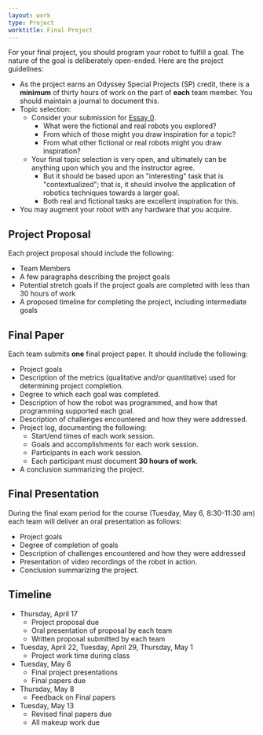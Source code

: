 ```yaml
---
layout: work
type: Project
worktitle: Final Project
---
```


For your final project, you should program your robot to fulfill a goal. The
nature of the goal is deliberately open-ended. Here are the project guidelines:

* As the project earns an Odyssey Special Projects (SP) credit, there is a 
  **minimum** of thirty hours of work on the part of **each** team member. You 
  should maintain a journal to document this.
* Topic selection:
  * Consider your submission for [Essay 0](https://hendrix-cs.github.io/csci235/essays/robots_sci_fi.html). 
    * What were the fictional and real robots you explored?
    * From which of those might you draw inspiration for a topic?
    * From what other fictional or real robots might you draw inspiration?
  * Your final topic selection is very open, and ultimately can be anything upon
    which you and the instructor agree. 
    * But it should be based upon an "interesting" task that is "contextualized";
      that is, it should involve the application of robotics techniques towards a 
      larger goal.
    * Both real and fictional tasks are excellent inspiration for this.
* You may augment your robot with any hardware that you acquire.

## Project Proposal

Each project proposal should include the following:
* Team Members
* A few paragraphs describing the project goals
* Potential stretch goals if the project goals are completed with less than 30 hours of work
* A proposed timeline for completing the project, including intermediate goals

## Final Paper

Each team submits **one** final project paper. It should include the following:
* Project goals
* Description of the metrics (qualitative and/or quantitative) used for determining
  project completion.
* Degree to which each goal was completed.
* Description of how the robot was programmed, and how that programming supported
  each goal.
* Description of challenges encountered and how they were addressed.
* Project log, documenting the following:
  * Start/end times of each work session.
  * Goals and accomplishments for each work session.
  * Participants in each work session.
  * Each participant must document **30 hours of work**.
* A conclusion summarizing the project.

## Final Presentation

During the final exam period for the course (Tuesday, May 6, 8:30-11:30 am) each 
team will deliver an oral presentation as follows:
* Project goals
* Degree of completion of goals
* Description of challenges encountered and how they were addressed
* Presentation of video recordings of the robot in action.
* Conclusion summarizing the project.

## Timeline
* Thursday, April 17
  * Project proposal due
  * Oral presentation of proposal by each team
  * Written proposal submitted by each team
* Tuesday, April 22, Tuesday, April 29, Thursday, May 1
  * Project work time during class
* Tuesday, May 6
  * Final project presentations
  * Final papers due
* Thursday, May 8
  * Feedback on Final papers
* Tuesday, May 13
  * Revised final papers due
  * All makeup work due
  
